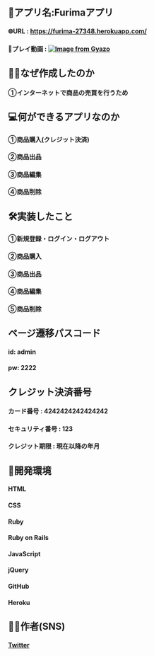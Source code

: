 ## 📲アプリ名:Furimaアプリ
#### 🌐URL  : https://furima-27348.herokuapp.com/
#### 📱プレイ動画  : [![Image from Gyazo](https://i.gyazo.com/893ff206046fdb82c15111921843ef83.gif)](https://gyazo.com/893ff206046fdb82c15111921843ef83)


## 🤔💭なぜ作成したのか
#### ①インターネットで商品の売買を行うため


## 💻何ができるアプリなのか
#### ①商品購入(クレジット決済)
#### ②商品出品
#### ③商品編集
#### ④商品削除

## 🛠実装したこと
#### ①新規登録・ログイン・ログアウト
#### ②商品購入
#### ③商品出品
#### ④商品編集
#### ⑤商品削除

## ページ遷移パスコード
#### id: admin
#### pw: 2222

## クレジット決済番号
#### カード番号     : 4242424242424242
#### セキュリティ番号 : 123
#### クレジット期限   : 現在以降の年月

## 📲開発環境
#### HTML
#### CSS
#### Ruby
#### Ruby on Rails
#### JavaScript
#### jQuery
#### GitHub
#### Heroku

## 👦🏻作者(SNS)
#### [Twitter](https://twitter.com/teraohiro8)